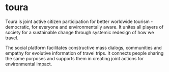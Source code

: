 # toura

Toura is joint active citizen participation for better worldwide tourism - democratic, for everyone and environmentally aware.
It unites all players of society for a sustainable change through systemic redesign of how we travel.

The social platform facilitates constructive mass dialogs, communities and empathy for evolutive information of travel trips. It connects people sharing the same purposes and supports them in creating joint actions for environmental impact.
